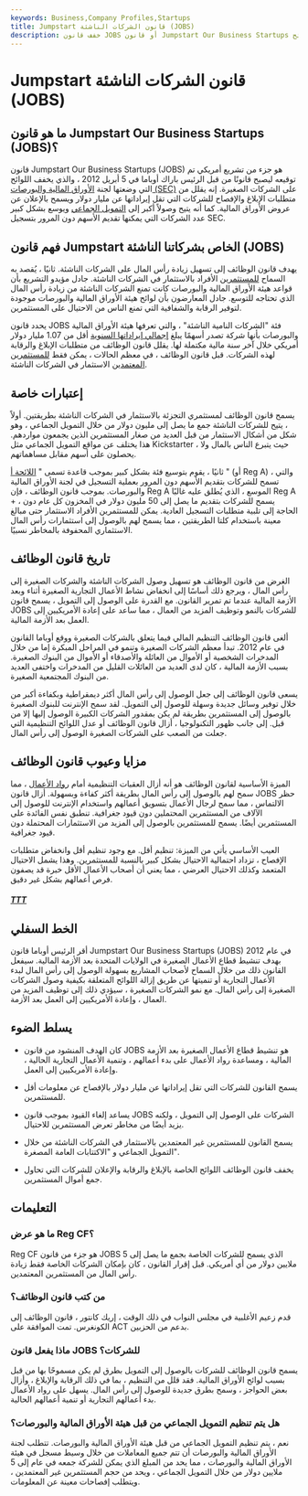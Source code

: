 ```yaml
---
keywords: Business,Company Profiles,Startups
title: Jumpstart قانون الشركات الناشئة (JOBS)
description: خفف قانون JOBS أو قانون Jumpstart Our Business Startups لوائح SEC الخاصة بالشركات الصغيرة ومكّن الاستثمارات في الشركات الناشئة من خلال التمويل الجماعي.
---
```


# Jumpstart قانون الشركات الناشئة (JOBS)
## ما هو قانون Jumpstart Our Business Startups (JOBS)؟

قانون Jumpstart Our Business Startups (JOBS) هو جزء من تشريع أمريكي تم توقيعه ليصبح قانونًا من قبل الرئيس باراك أوباما في 5 أبريل 2012 ، والذي يخفف اللوائح التي وضعتها لجنة [الأوراق المالية والبورصات (SEC)](/sec) على الشركات الصغيرة. إنه يقلل من متطلبات الإبلاغ والإفصاح للشركات التي تقل إيراداتها عن مليار دولار ويسمح بالإعلان عن عروض الأوراق المالية. كما أنه يتيح وصولاً أكبر إلى [التمويل الجماعي](/crowdfunding) ويوسع بشكل كبير عدد الشركات التي يمكنها تقديم الأسهم دون المرور بتسجيل SEC.

## فهم قانون Jumpstart الخاص بشركاتنا الناشئة (JOBS)

يهدف قانون الوظائف إلى تسهيل زيادة رأس المال على الشركات الناشئة. ثانيًا ، يُقصد به السماح [للمستثمرين](/retailinvestor) الأفراد بالاستثمار في الشركات الناشئة. جادل مؤيدو التشريع بأن قواعد هيئة الأوراق المالية والبورصات كانت تمنع الشركات الناشئة من زيادة رأس المال الذي تحتاجه للتوسع. جادل المعارضون بأن لوائح هيئة الأوراق المالية والبورصات موجودة لتوفير الرقابة والشفافية التي تمنع الناس من الاحتيال على المستثمرين.

يحدد قانون JOBS فئة "الشركات النامية الناشئة" ، والتي تعرفها هيئة الأوراق المالية والبورصات بأنها شركة تصدر أسهمًا يبلغ [إجمالي إيراداتها السنوية](/grosssales) أقل من 1.07 مليار دولار أمريكي خلال آخر سنة مالية مكتملة لها. يقلل قانون الوظائف من متطلبات الإبلاغ والرقابة لهذه الشركات. قبل قانون الوظائف ، في معظم الحالات ، يمكن فقط [للمستثمرين المعتمدين](/accreditedinvestor) الاستثمار في الشركات الناشئة.

## إعتبارات خاصة

يسمح قانون الوظائف لمستثمري التجزئة بالاستثمار في الشركات الناشئة بطريقتين. أولاً ، يتيح للشركات الناشئة جمع ما يصل إلى مليون دولار من خلال التمويل الجماعي ، وهو شكل من أشكال الاستثمار من قبل العديد من صغار المستثمرين الذين يجمعون مواردهم. هذا يختلف عن مواقع التمويل الجماعي مثل Kickstarter ، حيث يتبرع الناس بالمال ولا يحصلون على أسهم مقابل مساهماتهم.

ثانيًا ، يقوم بتوسيع فئة بشكل كبير بموجب قاعدة تسمى " [اللائحة أ](/regulationa) " (أو Reg A) ، والتي تسمح للشركات بتقديم الأسهم دون المرور بعملية التسجيل في لجنة الأوراق المالية والبورصات. بموجب قانون الوظائف ، فإن Reg A الموسع ، الذي يُطلق عليه غالبًا Reg A + ، يسمح للشركات بتقديم ما يصل إلى 50 مليون دولار في المخزون كل عام دون الحاجة إلى تلبية متطلبات التسجيل العادية. يمكن للمستثمرين الأفراد الاستثمار حتى مبالغ معينة باستخدام كلتا الطريقتين ، مما يسمح لهم بالوصول إلى استثمارات رأس المال الاستثماري المحفوفة بالمخاطر نسبيًا.

## تاريخ قانون الوظائف

الغرض من قانون الوظائف هو تسهيل وصول الشركات الناشئة والشركات الصغيرة إلى رأس المال ، ويرجع ذلك أساسًا إلى انخفاض نشاط الأعمال التجارية الصغيرة أثناء وبعد الأزمة المالية عندما تم تمرير القانون. مع القدرة على الوصول إلى التمويل ، يسمح قانون JOBS للشركات بالنمو وتوظيف المزيد من العمال ، مما ساعد على إعادة الأمريكيين إلى العمل بعد الأزمة المالية.

ألغى قانون الوظائف التنظيم المالي فيما يتعلق بالشركات الصغيرة ووقع أوباما القانون في عام 2012. تبدأ معظم الشركات الصغيرة وتنمو في المراحل المبكرة إما من خلال المدخرات الشخصية أو الأموال من العائلة والأصدقاء أو الأموال من البنوك الصغيرة. بسبب الأزمة المالية ، كان لدى العديد من العائلات القليل من المدخرات واختفى العديد من البنوك المجتمعية الصغيرة.

يسعى قانون الوظائف إلى جعل الوصول إلى رأس المال أكثر ديمقراطية وبكفاءة أكبر من خلال توفير وسائل جديدة وسهلة للوصول إلى التمويل. لقد سمح الإنترنت للبنوك الصغيرة بالوصول إلى المستثمرين بطريقة لم يكن بمقدور الشركات الكبيرة الوصول إليها إلا من قبل. إلى جانب ظهور التكنولوجيا ، أزال قانون الوظائف أو عدل اللوائح التنظيمية التي جعلت من الصعب على الشركات الصغيرة الوصول إلى رأس المال.

## مزايا وعيوب قانون الوظائف

الميزة الأساسية لقانون الوظائف هو أنه أزال العقبات التنظيمية أمام [رواد الأعمال](/entrepreneur) ، مما سمح لهم بالوصول إلى رأس المال بطريقة أكثر كفاءة وبسهولة. أزال قانون JOBS حظر الالتماس ، مما سمح لرجال الأعمال بتسويق أعمالهم واستخدام الإنترنت للوصول إلى الآلاف من المستثمرين المحتملين دون قيود جغرافية. تنطبق نفس الفائدة على المستثمرين أيضًا. يسمح للمستثمرين بالوصول إلى المزيد من الاستثمارات المحتملة دون قيود جغرافية.

العيب الأساسي يأتي من الميزة: تنظيم أقل. مع وجود تنظيم أقل وانخفاض متطلبات الإفصاح ، تزداد احتمالية الاحتيال بشكل كبير بالنسبة للمستثمرين. وهذا يشمل الاحتيال المتعمد وكذلك الاحتيال العرضي ، مما يعني أن أصحاب الأعمال الأقل خبرة قد يصفون فرص أعمالهم بشكل غير دقيق.

<h5> <a href=""> TTT </a> </h5>

## الخط السفلي

أقر الرئيس أوباما قانون Jumpstart Our Business Startups (JOBS) في عام 2012 بهدف تنشيط قطاع الأعمال الصغيرة في الولايات المتحدة بعد الأزمة المالية. سيفعل القانون ذلك من خلال السماح لأصحاب المشاريع بسهولة الوصول إلى رأس المال لبدء الأعمال التجارية أو تنميتها عن طريق إزالة اللوائح المتعلقة بكيفية وصول الشركات الصغيرة إلى رأس المال. مع نمو الشركات الصغيرة ، سيؤدي ذلك إلى توظيف المزيد من العمال ، وإعادة الأمريكيين إلى العمل بعد الأزمة.

## يسلط الضوء

- كان الهدف المنشود من قانون JOBS هو تنشيط قطاع الأعمال الصغيرة بعد الأزمة المالية ، ومساعدة رواد الأعمال على بدء أعمالهم ، وتنمية الأعمال التجارية الحالية ، وإعادة الأمريكيين إلى العمل.

- يسمح القانون للشركات التي تقل إيراداتها عن مليار دولار بالإفصاح عن معلومات أقل للمستثمرين.

- يساعد إلغاء القيود بموجب قانون JOBS الشركات على الوصول إلى التمويل ، ولكنه يزيد أيضًا من مخاطر تعرض المستثمرين للاحتيال.

- يسمح القانون للمستثمرين غير المعتمدين بالاستثمار في الشركات الناشئة من خلال التمويل الجماعي و "الاكتتابات العامة المصغرة".

- يخفف قانون الوظائف اللوائح الخاصة بالإبلاغ والرقابة والإعلان للشركات التي تحاول جمع أموال المستثمرين.

## التعليمات

### ما هو عرض Reg CF؟

Reg CF هو جزء من قانون JOBS الذي يسمح للشركات الخاصة بجمع ما يصل إلى 5 ملايين دولار من أي أمريكي. قبل إقرار القانون ، كان بإمكان الشركات الخاصة فقط زيادة رأس المال من المستثمرين المعتمدين.

### من كتب قانون الوظائف؟

قدم زعيم الأغلبية في مجلس النواب في ذلك الوقت ، إريك كانتور ، قانون الوظائف إلى الكونغرس. تمت الموافقة على ACT بدعم من الحزبين.

### ماذا يفعل قانون JOBS للشركات؟

يسمح قانون الوظائف للشركات بالوصول إلى التمويل بطرق لم يكن مسموحًا بها من قبل بسبب لوائح الأوراق المالية. فقد قلل من التنظيم ، بما في ذلك الرقابة والإبلاغ ، وأزال بعض الحواجز ، وسمح بطرق جديدة للوصول إلى رأس المال. يسهل على رواد الأعمال بدء أعمالهم التجارية أو تنمية أعمالهم الحالية.

### هل يتم تنظيم التمويل الجماعي من قبل هيئة الأوراق المالية والبورصات؟

نعم ، يتم تنظيم التمويل الجماعي من قبل هيئة الأوراق المالية والبورصات. تتطلب لجنة الأوراق المالية والبورصات أن تتم جميع المعاملات من خلال وسيط مسجل في هيئة الأوراق المالية والبورصات ، مما يحد من المبلغ الذي يمكن للشركة جمعه في عام إلى 5 ملايين دولار من خلال التمويل الجماعي ، ويحد من حجم المستثمرين غير المعتمدين ، ويتطلب إفصاحات معينة عن المعلومات.

